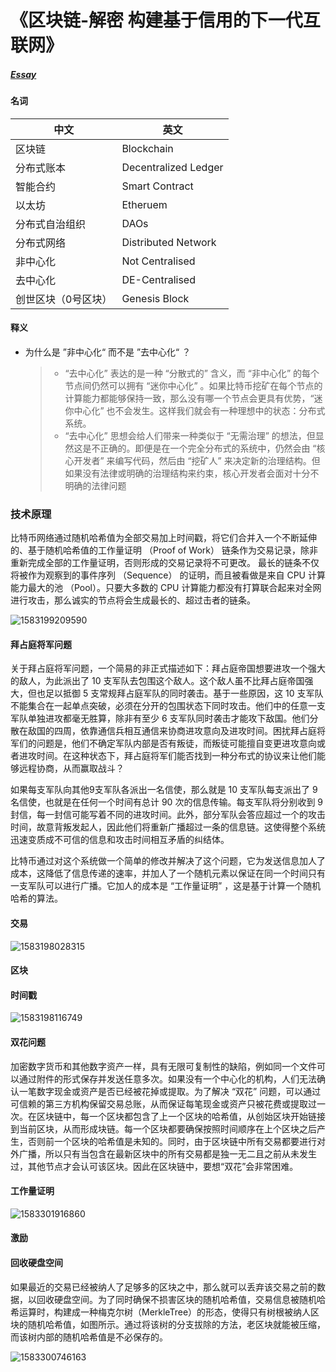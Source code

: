 # 《区块链-解密 构建基于信用的下一代互联网》

##### [Essay](https://dixinl.github.io/Essay/)

#### 名词

| 中文                | 英文                 |
| ------------------- | -------------------- |
| 区块链              | Blockchain           |
| 分布式账本          | Decentralized Ledger |
| 智能合约            | Smart Contract       |
| 以太坊              | Etheruem             |
| 分布式自治组织      | DAOs                 |
| 分布式网络          | Distributed Network  |
| 非中心化            | Not Centralised      |
| 去中心化            | DE-Centralised       |
| 创世区块（0号区块） | Genesis Block        |

#### 释义

- 为什么是 ”非中心化“ 而不是 ”去中心化“ ？

  > - “去中心化” 表达的是一种 “分散式的” 含义，而 “非中心化” 的每个节点间仍然可以拥有 “迷你中心化” 。如果比特币挖矿在每个节点的计算能力都能够保持一致，那么没有哪一个节点会更具有优势，“迷你中心化” 也不会发生。这样我们就会有一种理想中的状态：分布式系统。
  > - “去中心化” 思想会给人们带来一种类似于 “无需治理” 的想法，但显然这是不正确的。即便是在一个完全分布式的系统中，仍然会由 “核心开发者” 来编写代码，然后由 “挖矿人” 来决定新的治理结构。但如果没有法律或明确的治理结构来约束，核心开发者会面对十分不明确的法律问题

### 技术原理

比特币网络通过随机哈希值为全部交易加上时间戳，将它们合并入一个不断延伸的、基于随机哈希值的工作量证明 （Proof of Work） 链条作为交易记录，除非重新完成全部的工作量证明，否则形成的交易记录将不可更改。
最长的链条不仅将被作为观察到的事件序列 （Sequence） 的证明，而且被看做是来自 CPU 计算能力最大的池 （Pool）。只要大多数的 CPU 计算能力都没有打算联合起来对全网进行攻击，那么诚实的节点将会生成最长的、超过击者的链条。

![1583199209590](D:\essay\Essay\images\1583199209590.png)

#### 拜占庭将军问题

关于拜占庭将军问题，一个简易的非正式描述如下：拜占庭帝国想要进攻一个强大的敌人，为此派出了 10 支军队去包围这个敌人。这个敌人虽不比拜占庭帝国强大，但也足以抵御 5 支常规拜占庭军队的同时袭击。基于一些原因，这 10 支军队不能集合在一起单点突破，必须在分开的包围状态下同时攻击。他们中的任意一支军队单独进攻都毫无胜算，除非有至少 6 支军队同时袭击才能攻下敌国。他们分散在敌国的四周，依靠通信兵相互通信来协商进攻意向及进攻时间。困扰拜占庭将军们的问题是，他们不确定军队内部是否有叛徒，而叛徒可能擅自变更进攻意向或者进攻时间。在这种状态下，拜占庭将军们能否找到一种分布式的协议来让他们能够远程协商，从而赢取战斗？

如果每支军队向其他9支军队各派出一名信使，那么就是 10 支军队每支派出了 9 名信使，也就是在任何一个时间有总计 90 次的信息传输。每支军队将分别收到 9 封信，每一封信可能写着不同的进攻时间。此外，部分军队会答应超过一个的攻击时间，故意背叛发起人，因此他们将重新广播超过一条的信息链。这使得整个系统迅速变质成不可信的信息和攻击时间相互矛盾的纠结体。

比特币通过对这个系统做一个简单的修改并解决了这个问题，它为发送信息加人了成本，这降低了信息传递的速率，并加人了一个随机元素以保证在同一个时间只有一支军队可以进行广播。它加人的成本是 “工作量证明” ，这是基于计算一个随机哈希的算法。

#### 交易

![1583198028315](D:\essay\Essay\images\1583198028315.png)

#### 区块

#### 时间戳

![1583198116749](D:\essay\Essay\images\1583198116749.png)

#### 双花问题

加密数字货币和其他数字资产一样，具有无限可复制性的缺陷，例如同一个文件可以通过附件的形式保存并发送任意多次。如果没有一个中心化的机构，人们无法确认一笔数字现金或资产是否已经被花掉或提取。为了解决 “双花” 问题，可以通过可信赖的第三方机构保留交易总账，从而保证每笔现金或资产只被花费或提取过一次。在区块链中，每一个区块都包含了上一个区块的哈希值，从创始区块开始链接到当前区块，从而形成块链。每一个区块都要确保按照时间顺序在上个区块之后产生，否则前一个区块的哈希值是未知的。同时，由于区块链中所有交易都要进行对外广播，所以只有当包含在最新区块中的所有交易都是独一无二且之前从未发生过，其他节点才会认可该区块。因此在区块链中，要想“双花”会非常困难。

#### 工作量证明

![1583301916860](D:\essay\Essay\images\1583301916860.png)

#### 激励

#### 回收硬盘空间

如果最近的交易已经被纳人了足够多的区块之中，那么就可以丢弃该交易之前的数据，以回收硬盘空间。为了同时确保不损害区块的随机哈希值，交易信息被随机哈希运算时，构建成一种梅克尔树（MerkleTree）的形态，使得只有树根被纳人区块的随机哈希值，如图所示。通过将该树的分支拔除的方法，老区块就能被压缩，而该树内部的随机哈希值是不必保存的。

![1583300746163](D:\essay\Essay\images\1583300746163.png)
